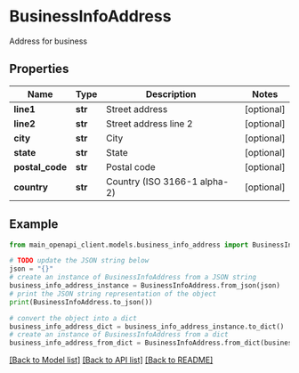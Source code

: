 # BusinessInfoAddress

Address for business

## Properties

Name | Type | Description | Notes
------------ | ------------- | ------------- | -------------
**line1** | **str** | Street address | [optional] 
**line2** | **str** | Street address line 2 | [optional] 
**city** | **str** | City | [optional] 
**state** | **str** | State | [optional] 
**postal_code** | **str** | Postal code | [optional] 
**country** | **str** | Country (ISO 3166-1 alpha-2) | [optional] 

## Example

```python
from main_openapi_client.models.business_info_address import BusinessInfoAddress

# TODO update the JSON string below
json = "{}"
# create an instance of BusinessInfoAddress from a JSON string
business_info_address_instance = BusinessInfoAddress.from_json(json)
# print the JSON string representation of the object
print(BusinessInfoAddress.to_json())

# convert the object into a dict
business_info_address_dict = business_info_address_instance.to_dict()
# create an instance of BusinessInfoAddress from a dict
business_info_address_from_dict = BusinessInfoAddress.from_dict(business_info_address_dict)
```
[[Back to Model list]](../README.md#documentation-for-models) [[Back to API list]](../README.md#documentation-for-api-endpoints) [[Back to README]](../README.md)


